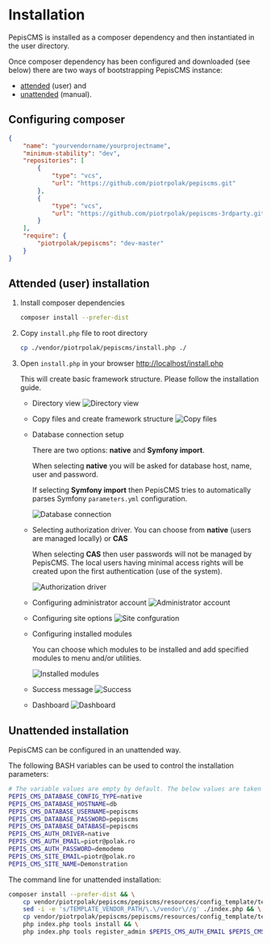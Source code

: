 # Installation

PepisCMS is installed as a composer dependency and then instantiated in the user directory.

Once composer dependency has been configured and downloaded (see below) there are two ways of bootstrapping PepisCMS instance:
* [attended](#attended-(user)-installation) (user) and
* [unattended](#unattended-installation) (manual).

## Configuring composer
                                                                      
```json
{
    "name": "yourvendorname/yourprojectname",
    "minimum-stability": "dev",
    "repositories": [
        {
            "type": "vcs",
            "url": "https://github.com/piotrpolak/pepiscms.git"
        },
        {
            "type": "vcs",
            "url": "https://github.com/piotrpolak/pepiscms-3rdparty.git"
        }
    ],
    "require": {
        "piotrpolak/pepiscms": "dev-master"
    }
}

```

## Attended (user) installation
    
1. Install composer dependencies

    ```bash
    composer install --prefer-dist
    ```
    
2. Copy `install.php` file to root directory

     ```bash
     cp ./vendor/piotrpolak/pepiscms/install.php ./
     ```
     
3. Open `install.php` in your browser [http://localhost/install.php](http://localhost/install.php)

    This will create basic framework structure. Please follow the installation guide.

    * Directory view
        ![Directory view](screens/INSTALLATION_1.png)
   
    * Copy files and create framework structure
        ![Copy files](screens/INSTALLATION_2.png)
   
    * Database connection setup
        
        There are two options: **native** and **Symfony import**.
         
        When selecting **native** you will be asked for database host, name, user and password.
        
        If selecting **Symfony import** then PepisCMS tries to automatically parses Symfony `parameters.yml` configuration.
    
        ![Database connection](screens/INSTALLATION_3.png)
   
    * Selecting authorization driver. You can choose from **native** (users are managed locally) or **CAS**
    
        When selecting **CAS** then user passwords will not be managed by PepisCMS. The local users having minimal 
        access rights will be created upon the first authentication (use of the system).
        
        ![Authorization driver](screens/INSTALLATION_4.png)
   
    * Configuring administrator account
        ![Administrator account](screens/INSTALLATION_5.png)
   
    * Configuring site options
        ![Site confguration](screens/INSTALLATION_6.png)
   
    * Configuring installed modules
    
        You can choose which modules to be installed and add specified modules to menu and/or utilities.
        
        ![Installed modules](screens/INSTALLATION_7.png)
   
    * Success message
        ![Success](screens/INSTALLATION_8.png)
   
    * Dashboard
        ![Dashboard](screens/INSTALLATION_9.png)
    
## Unattended installation

PepisCMS can be configured in an unattended way.

The following BASH variables can be used to control the installation parameters:

```bash
# The variable values are empty by default. The below values are taken from docker-compose.yml file
PEPIS_CMS_DATABASE_CONFIG_TYPE=native
PEPIS_CMS_DATABASE_HOSTNAME=db
PEPIS_CMS_DATABASE_USERNAME=pepiscms
PEPIS_CMS_DATABASE_PASSWORD=pepiscms
PEPIS_CMS_DATABASE_DATABASE=pepiscms
PEPIS_CMS_AUTH_DRIVER=native
PEPIS_CMS_AUTH_EMAIL=piotr@polak.ro
PEPIS_CMS_AUTH_PASSWORD=demodemo
PEPIS_CMS_SITE_EMAIL=piotr@polak.ro
PEPIS_CMS_SITE_NAME=Demonstration
```

The command line for unattended installation:

```bash
composer install --prefer-dist && \
    cp vendor/piotrpolak/pepiscms/pepiscms/resources/config_template/template_index.php ./index.php && \
    sed -i -e 's/TEMPLATE_VENDOR_PATH/\.\/vendor\//g' ./index.php && \
    cp vendor/piotrpolak/pepiscms/pepiscms/resources/config_template/template_.htaccess ./.htaccess && \
    php index.php tools install && \
    php index.php tools register_admin $PEPIS_CMS_AUTH_EMAIL $PEPIS_CMS_AUTH_PASSWORD
```
